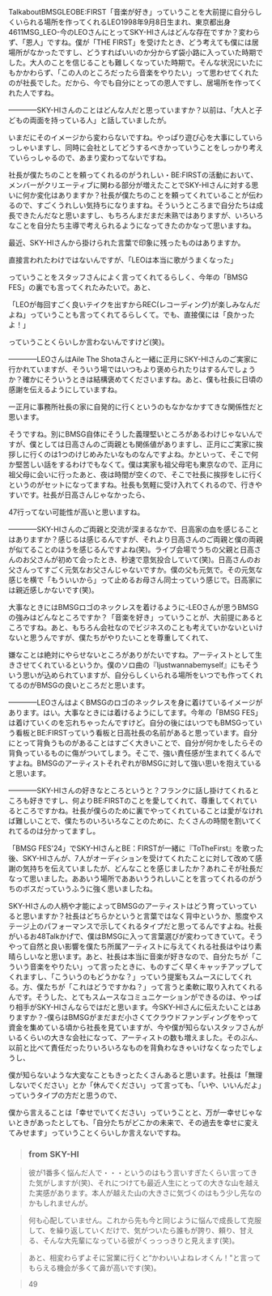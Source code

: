 TalkaboutBMSGLEOBE:FIRST「音楽が好き」っていうことを大前提に自分らしくいられる場所を作ってくれるLEO1998年9月8日生まれ、東京都出身4611MSG_LEO-今のLEOさんにとってSKY-HIさんはどんな存在ですか？変わらず、「恩人」ですね。僕が「THE FIRST」を受けたとき、どう考えても僕には居場所がなかったですし、どうすればいいのか分からず袋小路に入っていた時期でした。大人のことを信じることも難しくなっていた時期で。そんな状況にいたにもかかわらず、「この人のところだったら音楽をやりたい」って思わせてくれたのが社長でした。だから、今でも自分にとっての恩人ですし、居場所を作ってくれた人ですね。
————SKY-HIさんのことはどんな人だと思っていますか？以前は、「大人と子どもの両面を持っている人」と話していましたが。
いまだにそのイメージから変わらないですね。やっぱり遊び心を大事にしていらっしゃいますし、同時に会社としてどうするべきかっていうことをしっかり考えていらっしゃるので、あまり変わってないですね。
社長が僕たちのことを頼ってくれるのがうれしい・BE:FIRSTの活動において、メンバーがクリエーティブに関わる部分が増えたことでSKY-HIさんに対する思いに何か変化はありますか？社長が僕たちのことを頼ってくれていることが伝わるので、すごくうれしい気持ちになりますね。そういうところまで自分たちは成長できたんだなと思いますし、もちろんまだまだ未熟ではありますが、いろいろなことを自分たち主導で考えられるようになってきたのかなって思いますね。
最近、SKY-HIさんから掛けられた言葉で印象に残ったものはありますか。
直接言われたわけではないんですが、「LEOは本当に歌がうまくなった」
っていうことをスタッフさんによく言ってくれてるらしく、今年の「BMSG FES」の裏でも言ってくれたみたいで。あと、
「LEOが毎回すごく良いテイクを出すからREC(レコーディング)が楽しみなんだよね」っていうことも言ってくれてるらしくて。でも、直接僕には「良かったよ！」
っていうことくらいしか言わないんですけど(笑)。
————LEOさんはAile The Shotaさんと一緒に正月にSKY-HIさんのご実家に行かれていますが、そういう場ではいつもより褒められたりはするんでしょうか？確かにそういうときは結構褒めてくださいますね。あと、僕も社長に日頃の感謝を伝えるようにしていますね。
一正月に事務所社長の家に自発的に行くというのもなかなかすてきな関係性だと思います。
そうですね。別にBMSG自体にそうした義理堅いところがあるわけじゃないんですが、僕としては日高さんのご両親とも関係値がありますし、正月にご実家に挨拶しに行くのは1つのけじめみたいなものなんですよね。かといって、そこで何か堅苦しい話をするわけでもなくて。僕は実家も祖父母宅も東京なので、正月に祖父母に会いに行ったあと、夜は時間が空くので、そこで社長に挨拶をしに行くというのがセットになってますね。社長も気軽に受け入れてくれるので、行きやすいです。社長が日高さんじゃなかったら、
47行ってない可能性が高いと思いますね。
————SKY-HIさんのご両親と交流が深まるなかで、日高家の血を感じることはありますか？感じるは感じるんですが、それより日高さんのご両親と僕の両親が似てることのほうを感じるんですよね(笑)。ライブ会場でうちの父親と日高さんのお父さんが初めて会ったとき、秒速で意気投合していて(笑)。日高さんのお父さんってすごく元気なお父さんじゃないですか。僕の父も元気で。その元気な感じを横で「もういいから」って止めるお母さん同士っていう感じで。日高家には親近感しかないです(笑)。
大事なときにはBMSGロゴのネックレスを着けるように-LEOさんが思うBMSGの強みはどんなところですか？「音楽を好き」っていうことが、大前提にあるところですね。あと、もちろん会社なのでビジネスのことも考えていかないといけないと思うんですが、僕たちがやりたいことを尊重してくれて、
嫌なことは絶対にやらせないところがありがたいですね。アーティストとして生きさせてくれているというか。僕のソロ曲の『Ijustwannabemyself』にもそういう思いが込められていますが、自分らしくいられる場所をいつでも作ってくれてるのがBMSGの良いところだと思います。
————LEOさんはよくBMSGのロゴのネックレスを身に着けているイメージがあります。はい。大事なときには着けるようにしてます。今年の「BMSG FES」は着けていくのを忘れちゃったんですけど。自分の後にはいつでもBMSGっていう看板とBE:FIRSTっていう看板と日高社長の名前があると思っています。自分にとって背負うものがあることはすごく大きいことで、自分が何かをしたらその背負っているものに傷がついてしまう。そこで、強い責任感が生まれてくるんですよね。BMSGのアーティストそれぞれがBMSGに対して強い思いを抱えていると思います。
————SKY-HIさんの好きなところというと？フランクに話し掛けてくれるところも好きですし、何よりBE:FIRSTのことを愛してくれて、尊重してくれているところですかね。社長が僕らのために裏でやってくれていることは愛がなければ難しいことで、僕たちのいろいろなことのために、たくさんの時間を割いてくれてるのは分かってますし。
「BMSG FES'24」でSKY-HIさんとBE：FIRSTが一緒に『ToTheFirst』を歌った後、SKY-HIさんが、7人がオーディションを受けてくれたことに対して改めて感謝の気持ちを伝えていましたが、どんなことを感じましたか？あれこそが社長だなって思いました。ああいう場所でああいううれしいことを言ってくれるのがうちのボスだっていうふうに強く思いましたね。
SKY-HIさんの人柄や才能によってBMSGのアーティストはどう育っていっていると思いますか？社長はどちらかというと言葉ではなく背中というか、態度やステージ上のパフォーマンスで示してくれるタイプだと思ってるんですよね。社長がいるお48Talkかげで、僕はBMSGに入って言葉選びが変わってきていて。そうやって自然と良い影響を僕たち所属アーティストに与えてくれる社長はやはり素晴らしいなと思います。あと、社長は本当に音楽が好きなので、自分たちが「こういう音楽をやりたい」って言ったときに、ものすごく早くキャッチアップしてくれますし、「こういうのもどうかな？」っていう提案もスムースにしてくれる。方、僕たちが「これはどうですかね？」って言うと柔軟に取り入れてくれるんです。そうした、とてもスムースなコミュニケーションができるのは、やっぱり相手がSKY-HIさんならではだと思います。今SKY-HIさんに伝えたいことはありますか？-僕らはBMSGがまだまだ小さくてクラウドファンディングをやって資金を集めている頃から社長を見ていますが、今や僕が知らないスタッフさんがいるくらいの大きな会社になって、アーティストの数も増えました。そのぶん、以前と比べて責任だったりいろいろなものを背負わなきゃいけなくなったでしょうし、
僕が知らないような大変なこともきっとたくさんあると思います。社長は「無理しないでください」とか「休んでください」って言っても、「いや、いいんだよ」っていうタイプの方だと思うので、
僕から言えることは「幸せでいてください」っていうことと、万が一幸せじゃないときがあったとしても、「自分たちがどこかの未来で、その過去を幸せに変えてみせます」っていうことくらいしか言えないですね。

> ### from SKY-HI
> 彼が1番多く悩んだ人で・・・というのはもう言いすぎたくらい言ってきた気がしますが(笑)、それにつけても最近人生にとっての大きな山を越えた実感があります。本人が越えた山の大きさに気づくのはもう少し先なのかもしれませんが。
> 何も心配していません。これから先も今と同じように悩んで成長して克服して、を繰り返していくだけで、気がついたら誰もが誇り、頼り、甘える、そんな大先輩になっている彼がくっっっきりと見えます(笑)。
> あと、相変わらずよそに営業に行くと“かわいいよねレオくん！"と言ってもらえる機会が多くて鼻が高いです(笑)。
> 49

